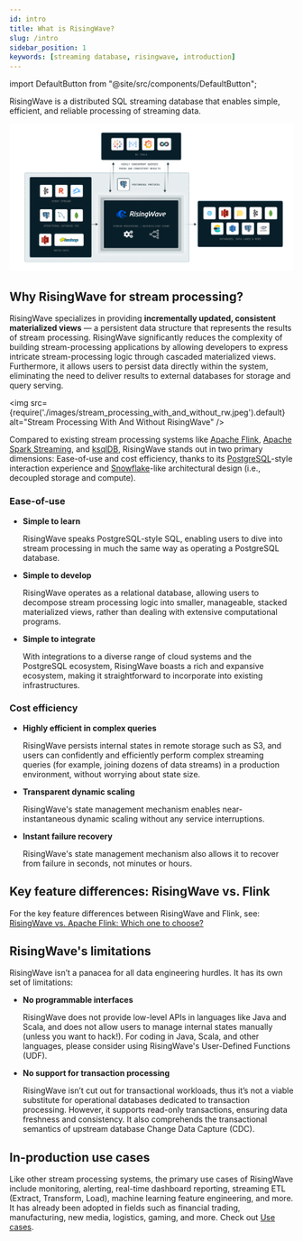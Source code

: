 ```yaml
---
id: intro
title: What is RisingWave?
slug: /intro
sidebar_position: 1
keywords: [streaming database, risingwave, introduction]
---
```

<head>
  <link rel="canonical" href="https://docs.risingwave.com/docs/current/intro/" />
</head>

<!-- MDX imports -->
import DefaultButton from "@site/src/components/DefaultButton";

RisingWave is a distributed SQL streaming database that enables simple, efficient, and reliable processing of streaming data.

<p>
  <DefaultButton text="Get Started" doc="get-started" />
</p>

![RisingWave Architecture](./images/new_archi_grey.png)

## Why RisingWave for stream processing?

RisingWave specializes in providing **incrementally updated, consistent materialized views** — a persistent data structure that represents the results of stream processing. RisingWave significantly reduces the complexity of building stream-processing applications by allowing developers to express intricate stream-processing logic through cascaded materialized views. Furthermore, it allows users to persist data directly within the system, eliminating the need to deliver results to external databases for storage and query serving.

<img
  src={require('./images/stream_processing_with_and_without_rw.jpeg').default}
  alt="Stream Processing With And Without RisingWave"
/>

Compared to existing stream processing systems like [Apache Flink](https://flink.apache.org/), [Apache Spark Streaming](https://spark.apache.org/docs/latest/streaming-programming-guide.html), and [ksqlDB](https://ksqldb.io/), RisingWave stands out in two primary dimensions: Ease-of-use and cost efficiency, thanks to its [PostgreSQL](https://www.postgresql.org/)-style interaction experience and  [Snowflake](https://snowflake.com/)-like architectural design (i.e., decoupled storage and compute).

### Ease-of-use

* **Simple to learn**

  RisingWave speaks PostgreSQL-style SQL, enabling users to dive into stream processing in much the same way as operating a PostgreSQL database.

* **Simple to develop**

  RisingWave operates as a relational database, allowing users to decompose stream processing logic into smaller, manageable, stacked materialized views, rather than dealing with extensive computational programs.

* **Simple to integrate**

  With integrations to a diverse range of cloud systems and the PostgreSQL ecosystem, RisingWave boasts a rich and expansive ecosystem, making it straightforward to incorporate into existing infrastructures.

### Cost efficiency

* **Highly efficient in complex queries**

  RisingWave persists internal states in remote storage such as S3, and users can confidently and efficiently perform complex streaming queries (for example, joining dozens of data streams) in a production environment, without worrying about state size.

* **Transparent dynamic scaling**

  RisingWave's state management mechanism enables near-instantaneous dynamic scaling without any service interruptions.

* **Instant failure recovery**

  RisingWave's state management mechanism also allows it to recover from failure in seconds, not minutes or hours.

## Key feature differences: RisingWave vs. Flink

For the key feature differences between RisingWave and Flink, see: [RisingWave vs. Apache Flink: Which one to choose?](risingwave-flink-comparison.md)

## RisingWave's limitations

RisingWave isn’t a panacea for all data engineering hurdles. It has its own set of limitations:

* **No programmable interfaces**

  RisingWave does not provide low-level APIs in languages like Java and Scala, and does not allow users to manage internal states manually (unless you want to hack!). For coding in Java, Scala, and other languages, please consider using RisingWave's User-Defined Functions (UDF).

* **No support for transaction processing**

  RisingWave isn’t cut out for transactional workloads, thus it’s not a viable substitute for operational databases dedicated to transaction processing. However, it supports read-only transactions, ensuring data freshness and consistency. It also comprehends the transactional semantics of upstream database Change Data Capture (CDC).

## In-production use cases

Like other stream processing systems, the primary use cases of RisingWave include monitoring, alerting, real-time dashboard reporting, streaming ETL (Extract, Transform, Load), machine learning feature engineering, and more. It has already been adopted in fields such as financial trading, manufacturing, new media, logistics, gaming, and more. Check out [Use cases](/use-cases.md).

<lightButton text="See the architecture" doc="architecture"/>
<lightButton text="Access the source code" url="https://github.com/risingwavelabs/risingwave"/>
<br/>
